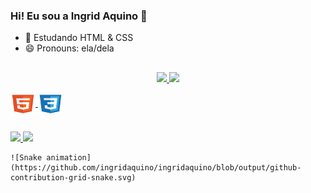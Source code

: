 ### Hi! Eu sou a Ingrid Aquino 👋




- 🌱 Estudando HTML & CSS
- 😄 Pronouns: ela/dela


##

<div align="center">
  <a href="https://github.com/Ingridaquino">
  <img height="160em"  src="https://github-readme-stats.vercel.app/api?username=ingridaquino&show_icons=true&theme=dracula&include_all_commits=true&count_private=true"/>
  <img height="160em" src="https://github-readme-stats.vercel.app/api/top-langs/?username=ingridaquino&layout=compact&langs_count=7&theme=dracula"/>
</div>
  
<div style="display: inline_block"><br>
  <img align="center" alt="Rafa-HTML" height="30" width="40" src="https://raw.githubusercontent.com/devicons/devicon/master/icons/html5/html5-original.svg">
  <img align="center" alt="Rafa-CSS" height="30" width="40" src="https://raw.githubusercontent.com/devicons/devicon/master/icons/css3/css3-original.svg">
</div>

  
  ##
  
  <div>  
    <a href = "mailto:ingridaquinosoares@gmail.com"><img src="https://img.shields.io/badge/-Gmail-%23333?style=for-the-badge&logo=gmail&logoColor=white" target="_blank">
    </a>
    <a href="https://www.linkedin.com/in/ingrid-aquino-88a8b9147/target="_blank"><img src="https://img.shields.io/badge/-LinkedIn-%230077B5?style=for-the-badge&logo=linkedin&logoColor=white" target="_blank"></a> 
    
    ![Snake animation](https://github.com/ingridaquino/ingridaquino/blob/output/github-contribution-grid-snake.svg)
  </div>
